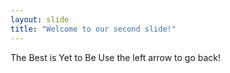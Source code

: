 ```yaml
---
layout: slide
title: "Welcome to our second slide!"
---
```

The Best is Yet to Be
Use the left arrow to go back!

